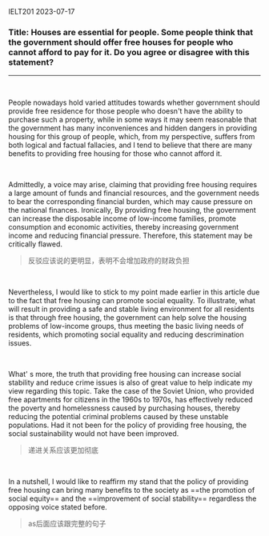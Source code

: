 IELT201 2023-07-17

### Title: Houses are essential for people. Some people think that the government should offer free houses for people who cannot afford to pay for it. Do you agree or disagree with this statement?

---

<br/>

People nowadays hold varied attitudes towards whether government should provide free residence for those people who doesn't have the ability to purchase such a property, while in some ways it may seem reasonable that the government has many inconveniences and hidden dangers in providing housing for this group of people, which, from my perspective, suffers from both logical and factual fallacies, and I tend to believe that there are many benefits to providing free housing for those who cannot afford it.

<br/>

Admittedly, a voice may arise, claiming that providing free housing requires a large amount of funds and financial resources, and the government needs to bear the corresponding financial burden, which may cause pressure on the national finances. Ironically, By providing free housing, the government can increase the disposable income of low-income families, promote consumption and economic activities, thereby increasing government income and reducing financial pressure. Therefore, this statement may be critically flawed. 

>反驳应该说的更明显，表明不会增加政府的财政负担

<br/>

Nevertheless, I would like to stick to my point made earlier in this article due to the fact that free housing can promote social equality. To illustrate, what will result in providing a safe and stable living environment for all residents is that through free housing, the government can help solve the housing problems of low-income groups, thus meeting the basic living needs of residents, which promoting social equality and reducing descrimination issues.

<br/>

What' s more, the truth that providing free housing can increase social stability and reduce crime issues is also of great value to help indicate my view regarding this topic. Take the case of the Soviet Union, who provided free apartments for citizens in the 1960s to 1970s, has effectively reduced the poverty and homelessness caused by purchasing houses, thereby reducing the potential criminal problems caused by these unstable populations. Had it not been for the policy of providing free housing, the social sustainability would not have been improved. 

>递进关系应该更加彻底

<br/>

In a nutshell, I would like to reaffirm my stand that the policy of providing free housing can bring many benefits to the society as ==the promotion of social equity== and the ==improvement of social stability== regardless the opposing voice stated before.
>as后面应该跟完整的句子